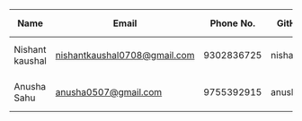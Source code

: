 | Name            | Email              | Phone No.    | GitHub ID      | LinkedIn            | Review on Session       |
|-----------------|--------------------|--------------|----------------|---------------------|-------------------------|
| Nishant kaushal        | nishantkaushal0708@gmail.com |9302836725  | nishant0708       | https://www.linkedin.com/in/nishant-kaushal-12b25a267/ | Informative and engaging! |
| Anusha Sahu       | anusha0507@gmail.com |9755392915  | anusha0507       | https://www.linkedin.com/in/anusha-sahu-as0507/ | Informative and engaging! |